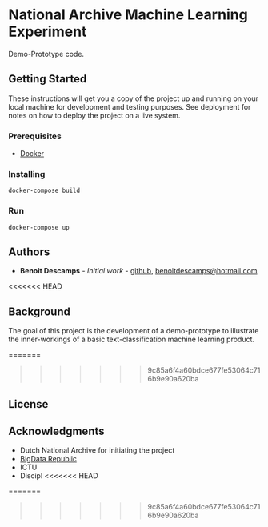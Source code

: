 # National Archive Machine Learning Experiment

Demo-Prototype code.

## Getting Started

These instructions will get you a copy of the project up and running on your local machine for development and testing purposes. See deployment for notes on how to deploy the project on a live system.

### Prerequisites

* [Docker](https://www.docker.com/)

### Installing


```
docker-compose build
```

### Run
```
docker-compose up
```
## Authors

* **Benoit Descamps** - *Initial work* - [github](https://github.com/benoitdescamps), benoitdescamps@hotmail.com

<<<<<<< HEAD
## Background
The goal of this project is the development of a demo-prototype to illustrate the inner-workings of a basic text-classification machine learning product.


=======
>>>>>>> 9c85a6f4a60bdce677fe53064c716b9e90a620ba
## License

## Acknowledgments

* Dutch National Archive for initiating the project
* [BigData Republic](https://www.bigdatarepublic.nl/)
* ICTU
* Discipl
<<<<<<< HEAD

=======
>>>>>>> 9c85a6f4a60bdce677fe53064c716b9e90a620ba
